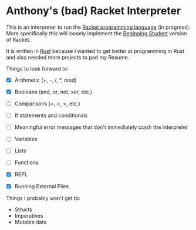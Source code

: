 # Anthony's (bad) Racket Interpreter

This is an interpreter to run the [Racket programming language](https://racket-lang.org/) (in progress). More specifically this will loosely implement the [Beginning Student](https://docs.racket-lang.org/htdp-langs/beginner.html) version of Racket.

It is written in [Rust](https://www.rust-lang.org/) because I wanted to get better at programming in Rust and also needed more projects to pad my Resume.



Things to look forward to:
- [x] Arithmetic (+, -, /, *, mod)
- [x] Booleans (and, or, not, xor, etc.)
- [ ] Comparisons (=, <, >, etc.)
- [ ] If statements and conditionals
- [ ] Meaningful error messages that don't immediately crash the interpreter
- [ ] Variables
- [ ] Lists
- [ ] Functions
- [x] REPL
- [x] Running External Files



Things I probably won't get to:
- Structs
- Imperatives
- Mutable data


